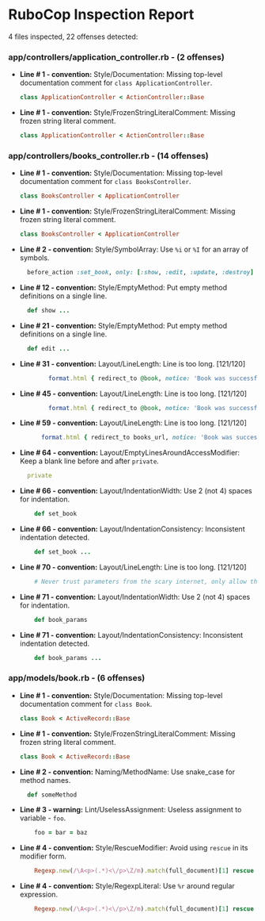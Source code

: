 # RuboCop Inspection Report

4 files inspected, 22 offenses detected:

### app/controllers/application_controller.rb - (2 offenses)
  * **Line # 1 - convention:** Style/Documentation: Missing top-level documentation comment for `class ApplicationController`.

    ```rb
    class ApplicationController < ActionController::Base
    ```

  * **Line # 1 - convention:** Style/FrozenStringLiteralComment: Missing frozen string literal comment.

    ```rb
    class ApplicationController < ActionController::Base
    ```

### app/controllers/books_controller.rb - (14 offenses)
  * **Line # 1 - convention:** Style/Documentation: Missing top-level documentation comment for `class BooksController`.

    ```rb
    class BooksController < ApplicationController
    ```

  * **Line # 1 - convention:** Style/FrozenStringLiteralComment: Missing frozen string literal comment.

    ```rb
    class BooksController < ApplicationController
    ```

  * **Line # 2 - convention:** Style/SymbolArray: Use `%i` or `%I` for an array of symbols.

    ```rb
      before_action :set_book, only: [:show, :edit, :update, :destroy]
    ```

  * **Line # 12 - convention:** Style/EmptyMethod: Put empty method definitions on a single line.

    ```rb
      def show ...
    ```

  * **Line # 21 - convention:** Style/EmptyMethod: Put empty method definitions on a single line.

    ```rb
      def edit ...
    ```

  * **Line # 31 - convention:** Layout/LineLength: Line is too long. [121/120]

    ```rb
            format.html { redirect_to @book, notice: 'Book was successfully created.' } # aaaaaaaaaaaaaaaaaaaaaaaaaaaaaaaaaaa
    ```

  * **Line # 45 - convention:** Layout/LineLength: Line is too long. [121/120]

    ```rb
            format.html { redirect_to @book, notice: 'Book was successfully updated.' } # aaaaaaaaaaaaaaaaaaaaaaaaaaaaaaaaaaa
    ```

  * **Line # 59 - convention:** Layout/LineLength: Line is too long. [121/120]

    ```rb
          format.html { redirect_to books_url, notice: 'Book was successfully destroyed.' } # aaaaaaaaaaaaaaaaaaaaaaaaaaaaaaa
    ```

  * **Line # 64 - convention:** Layout/EmptyLinesAroundAccessModifier: Keep a blank line before and after `private`.

    ```rb
      private
    ```

  * **Line # 66 - convention:** Layout/IndentationWidth: Use 2 (not 4) spaces for indentation.

    ```rb
        def set_book
    ```

  * **Line # 66 - convention:** Layout/IndentationConsistency: Inconsistent indentation detected.

    ```rb
        def set_book ...
    ```

  * **Line # 70 - convention:** Layout/LineLength: Line is too long. [121/120]

    ```rb
        # Never trust parameters from the scary internet, only allow the allow list through. aaaaaaaaaaaaaaaaaaaaaaaaaaaaaaaa
    ```

  * **Line # 71 - convention:** Layout/IndentationWidth: Use 2 (not 4) spaces for indentation.

    ```rb
        def book_params
    ```

  * **Line # 71 - convention:** Layout/IndentationConsistency: Inconsistent indentation detected.

    ```rb
        def book_params ...
    ```

### app/models/book.rb - (6 offenses)
  * **Line # 1 - convention:** Style/Documentation: Missing top-level documentation comment for `class Book`.

    ```rb
    class Book < ActiveRecord::Base
    ```

  * **Line # 1 - convention:** Style/FrozenStringLiteralComment: Missing frozen string literal comment.

    ```rb
    class Book < ActiveRecord::Base
    ```

  * **Line # 2 - convention:** Naming/MethodName: Use snake_case for method names.

    ```rb
      def someMethod
    ```

  * **Line # 3 - warning:** Lint/UselessAssignment: Useless assignment to variable - `foo`.

    ```rb
        foo = bar = baz
    ```

  * **Line # 4 - convention:** Style/RescueModifier: Avoid using `rescue` in its modifier form.

    ```rb
        Regexp.new(/\A<p>(.*)<\/p>\Z/m).match(full_document)[1] rescue full_document
    ```

  * **Line # 4 - convention:** Style/RegexpLiteral: Use `%r` around regular expression.

    ```rb
        Regexp.new(/\A<p>(.*)<\/p>\Z/m).match(full_document)[1] rescue full_document
    ```

